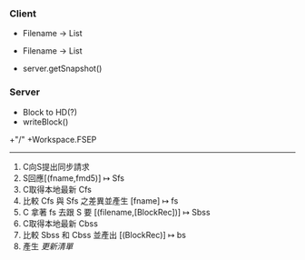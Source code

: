 ### Client

  * Filename -> List<Block>
  * Filename -> List<BlockRec>
  
  * server.getSnapshot() 
  
### Server

  * Block to HD(?)
  * writeBlock()
  
  
  +"/"
  +Workspace.FSEP
  
  
  
  
---

1. C向S提出同步請求
2. S回應[(fname,fmd5)] ↦ Sfs
3. C取得本地最新 Cfs 
4. 比較 Cfs 與 Sfs 之差異並產生 [fname] ↦ fs
5. C 拿著 fs 去跟 S 要 [(filename,[BlockRec])] ↦ Sbss
6. C取得本地最新 Cbss
7. 比較 Sbss 和 Cbss 並產出 [(BlockRec)] ↦ bs
8. 產生 *更新清單*
